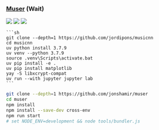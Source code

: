 ### [Muser](https://github.com/jonshamir/muser) (Wait)

![](https://img.shields.io/github/license/jonshamir/muser?label=&style=flat-square) [![](https://img.shields.io/github/last-commit/scillidan/muser/master?label=&style=flat-square)](https://github.com/scillidan/muser) ![](https://img.shields.io/badge/GitHub%20Pages-121013?logo=github&logoColor=white)

````{tab} Arch [^1]
```sh
git clone --depth=1 https://github.com/jordipons/musicnn
cd musicnn
uv python install 3.7.9
uv venv --python 3.7.9
source .venv\Scripts\activate.bat
uv pip install -e .
uv pip install matplotlib
yay -S libxcrypt-compat
uv run --with jupyter jupyter lab
```
````

```sh
git clone --depth=1 https://github.com/jonshamir/muser
cd muser
npm install
npm install --save-dev cross-env
npm run start
# set NODE_ENV=development && node tools/bundler.js
```

[^1]: [Using uv with Jupyter](https://docs.astral.sh/uv/guides/integration/jupyter/)